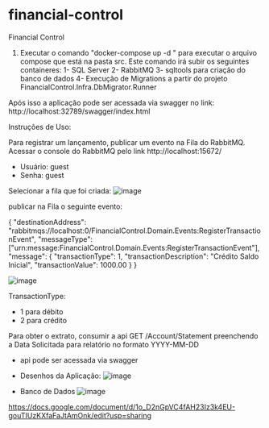 # financial-control
Financial Control

1) Executar o comando "docker-compose up -d " para executar o arquivo compose que está na pasta src.
   Este comando irá subir os seguintes containeres:
   1- SQL Server
   2- RabbitMQ
   3- sqltools para criação do banco de dados
   4- Execução de Migrations a partir do projeto FinancialControl.Infra.DbMigrator.Runner

Após isso a aplicação pode ser acessada via swagger no link: http://localhost:32789/swagger/index.html

Instruções de Uso:

Para registrar um lançamento, publicar um evento na Fila do RabbitMQ.
Acessar o console do RabbitMQ pelo link http://localhost:15672/
- Usuário: guest
- Senha: guest

Selecionar a fila que foi criada:
![image](https://github.com/souzafelipee/financial-control/assets/42378416/2c9194d6-59f7-471e-9f29-8a1b4ef65a88)

publicar na Fila o seguinte evento:

{
    "destinationAddress": "rabbitmqs://localhost:0/FinancialControl.Domain.Events:RegisterTransactionEvent",
    "messageType": ["urn:message:FinancialControl.Domain.Events:RegisterTransactionEvent"],
    "message": {
        "transactionType": 1,
        "transactionDescription": "Crédito Saldo Inicial",
        "transactionValue": 1000.00
    }
}

![image](https://github.com/souzafelipee/financial-control/assets/42378416/3aed64bd-36db-4a7d-aac6-4ca53875c084)

TransactionType: 
 - 1 para débito
 - 2 para crédito

Para obter o extrato, consumir a api GET /Account/Statement preenchendo a Data Solicitada para relatório no formato YYYY-MM-DD

- api pode ser acessada via swagger

- Desenhos da Aplicação:
![image](https://github.com/souzafelipee/financial-control/assets/42378416/cb8051f4-4243-42fa-8b34-ddf14f32c4c9)

- Banco de Dados
![image](https://github.com/souzafelipee/financial-control/assets/42378416/0e30a0f7-85b4-4771-a52d-f17a5685dbd6)

https://docs.google.com/document/d/1o_D2nGpVC4fAH23Iz3k4EU-gouTIUzKXfaFaJtAmOnk/edit?usp=sharing
